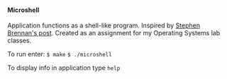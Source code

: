#### Microshell

Application functions as a shell-like program. Inspired by [Stephen Brennan's post](https://brennan.io/2015/01/16/write-a-shell-in-c/). Created as an assignment for my Operating Systems lab classes.

To run enter:
`$ make`
`$ ./microshell`

To display info in application type `help`